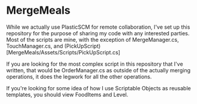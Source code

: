 # MergeMeals
While we actually use PlasticSCM for remote collaboration, I've set up this repository for the purpose of sharing my code with any interested parties.
Most of the scripts are mine, with the exception of MergeManager.cs, TouchManager.cs, and (PickUpScript)[MergeMeals/Assets/Scripts/PickUpScript.cs]

If you are looking for the most complex script in this repository that I've written, that would be OrderManager.cs as outside of the actually merging operations, it does the legwork for all the other operations.

If you're looking for some idea of how I use Scriptable Objects as reusable templates, you should view FoodItems and Level.
